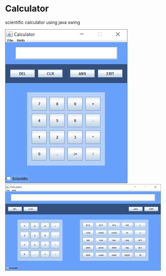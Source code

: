 # Calculator
scientific calculator using java swing 

![alt text](https://github.com/omarmohamed101/Calculator/blob/master/simple.PNG "Logo Title Text 1")
![alt text](https://github.com/omarmohamed101/Calculator/blob/master/Scientific.PNG "Logo Title Text 1")
